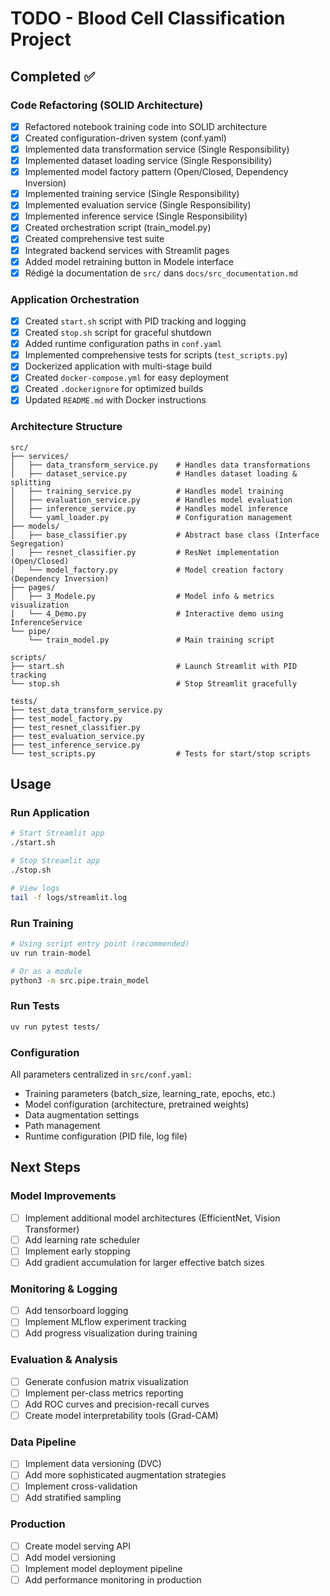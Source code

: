 # TODO - Blood Cell Classification Project

## Completed ✅

### Code Refactoring (SOLID Architecture)
- [x] Refactored notebook training code into SOLID architecture
- [x] Created configuration-driven system (conf.yaml)
- [x] Implemented data transformation service (Single Responsibility)
- [x] Implemented dataset loading service (Single Responsibility)
- [x] Implemented model factory pattern (Open/Closed, Dependency Inversion)
- [x] Implemented training service (Single Responsibility)
- [x] Implemented evaluation service (Single Responsibility)
- [x] Implemented inference service (Single Responsibility)
- [x] Created orchestration script (train_model.py)
- [x] Created comprehensive test suite
- [x] Integrated backend services with Streamlit pages
- [x] Added model retraining button in Modele interface
- [x] Rédigé la documentation de `src/` dans `docs/src_documentation.md`

### Application Orchestration
- [x] Created `start.sh` script with PID tracking and logging
- [x] Created `stop.sh` script for graceful shutdown
- [x] Added runtime configuration paths in `conf.yaml`
- [x] Implemented comprehensive tests for scripts (`test_scripts.py`)
- [x] Dockerized application with multi-stage build
- [x] Created `docker-compose.yml` for easy deployment
- [x] Created `.dockerignore` for optimized builds
- [x] Updated `README.md` with Docker instructions

### Architecture Structure
```
src/
├── services/
│   ├── data_transform_service.py    # Handles data transformations
│   ├── dataset_service.py           # Handles dataset loading & splitting
│   ├── training_service.py          # Handles model training
│   ├── evaluation_service.py        # Handles model evaluation
│   ├── inference_service.py         # Handles model inference
│   └── yaml_loader.py               # Configuration management
├── models/
│   ├── base_classifier.py           # Abstract base class (Interface Segregation)
│   ├── resnet_classifier.py         # ResNet implementation (Open/Closed)
│   └── model_factory.py             # Model creation factory (Dependency Inversion)
├── pages/
│   ├── 3_Modele.py                  # Model info & metrics visualization
│   └── 4_Demo.py                    # Interactive demo using InferenceService
└── pipe/
    └── train_model.py               # Main training script

scripts/
├── start.sh                         # Launch Streamlit with PID tracking
└── stop.sh                          # Stop Streamlit gracefully

tests/
├── test_data_transform_service.py
├── test_model_factory.py
├── test_resnet_classifier.py
├── test_evaluation_service.py
├── test_inference_service.py
└── test_scripts.py                  # Tests for start/stop scripts
```

## Usage

### Run Application

```bash
# Start Streamlit app
./start.sh

# Stop Streamlit app
./stop.sh

# View logs
tail -f logs/streamlit.log
```

### Run Training

```bash
# Using script entry point (recommended)
uv run train-model

# Or as a module
python3 -m src.pipe.train_model
```

### Run Tests

```bash
uv run pytest tests/
```

### Configuration

All parameters centralized in `src/conf.yaml`:
- Training parameters (batch_size, learning_rate, epochs, etc.)
- Model configuration (architecture, pretrained weights)
- Data augmentation settings
- Path management
- Runtime configuration (PID file, log file)

## Next Steps

### Model Improvements
- [ ] Implement additional model architectures (EfficientNet, Vision Transformer)
- [ ] Add learning rate scheduler
- [ ] Implement early stopping
- [ ] Add gradient accumulation for larger effective batch sizes

### Monitoring & Logging
- [ ] Add tensorboard logging
- [ ] Implement MLflow experiment tracking
- [ ] Add progress visualization during training

### Evaluation & Analysis
- [ ] Generate confusion matrix visualization
- [ ] Implement per-class metrics reporting
- [ ] Add ROC curves and precision-recall curves
- [ ] Create model interpretability tools (Grad-CAM)

### Data Pipeline
- [ ] Implement data versioning (DVC)
- [ ] Add more sophisticated augmentation strategies
- [ ] Implement cross-validation
- [ ] Add stratified sampling

### Production
- [ ] Create model serving API
- [ ] Add model versioning
- [ ] Implement model deployment pipeline
- [ ] Add performance monitoring in production